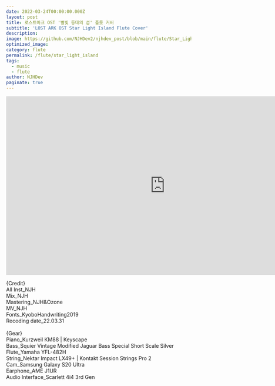 ```yaml
---
date: 2022-03-24T00:00:00.000Z
layout: post
title: 로스트아크 OST '별빛 등대의 섬' 플룻 커버
subtitle: 'LOST ARK OST Star Light Island Flute Cover'
description: 
image: https://github.com/NJHDev2/njhdev_post/blob/main/flute/Star_Light_Island.jpg?raw=true
optimized_image: 
category: flute
permalink: /flute/star_light_island
tags:
  - music
  - flute
author: NJHDev
paginate: true
---
```



<iframe width="864" height="486" src="https://www.youtube.com/embed/PBuwmLX6nT4?autoplay=1&rel=0&modestbranding=1" title="YouTube video player" frameborder="0" allow="accelerometer; autoplay; clipboard-write; encrypted-media; gyroscope; picture-in-picture" allowfullscreen></iframe>


{Credit}
<br/>All Inst_NJH
<br/>Mix_NJH
<br/>Mastering_NJH&Ozone
<br/>MV_NJH
<br/>Fonts_KyoboHandwriting2019
<br/>Recoding date_22.03.31
<br/>
<br/>
{Gear}
<br/>Piano_Kurzweil KM88 | Keyscape
<br/>Bass_Squier Vintage Modified Jaguar Bass Special Short Scale Silver
<br/>Flute_Yamaha YFL-482H
<br/>String_Nektar Impact LX49+ | Kontakt Session Strings Pro 2
<br/>Cam_Samsung Galaxy S20 Ultra
<br/>Earphone_AME J1UR
<br/>Audio Interface_Scarlett 4i4 3rd Gen

